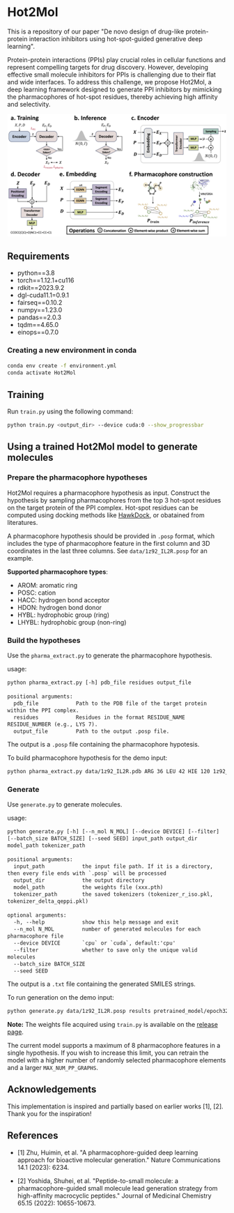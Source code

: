 
# Hot2Mol


This is a repository of our paper "De novo design of drug-like protein-protein interaction inhibitors using hot-spot-guided generative deep learning". 

Protein-protein interactions (PPIs) play crucial roles in cellular functions and represent compelling targets for drug discovery. However, developing effective small molecule inhibitors for PPIs is challenging due to their flat and wide interfaces. To address this challenge, we propose Hot2Mol, a deep learning framework designed to generate PPI inhibitors by mimicking the pharmacophores of hot-spot residues, thereby achieving high affinity and selectivity.


![model_framework.png](pics%2Fmodel_framework.png)

## Requirements
- python==3.8
- torch==1.12.1+cu116
- rdkit==2023.9.2
- dgl-cuda11.1=0.9.1
- fairseq==0.10.2
- numpy==1.23.0
- pandas==2.0.3
- tqdm==4.65.0
- einops==0.7.0


### Creating a new environment in conda

```bash
conda env create -f environment.yml
conda activate Hot2Mol
```

## Training

Run `train.py` using the following command:
```bash
python train.py <output_dir> --device cuda:0 --show_progressbar
```



## Using a trained Hot2Mol model to generate molecules


### Prepare the pharmacophore hypotheses

Hot2Mol requires a pharmacophore hypothesis as input. Construct the hypothesis by sampling pharmacophores from the top 3 hot-spot residues on the target protein of the PPI complex. Hot-spot residues can be computed using docking methods like [HawkDock](http://cadd.zju.edu.cn/hawkdock/), or obatained from literatures.

A pharmacophore hypothesis should be provided in `.posp` format, which includes the type of pharmacophore feature in the first column and 3D coordinates in the last three columns. See `data/1z92_IL2R.posp` for an example.

**Supported pharmacophore types**:
- AROM: aromatic ring
- POSC: cation
- HACC: hydrogen bond acceptor
- HDON: hydrogen bond donor
- HYBL: hydrophobic group (ring)
- LHYBL: hydrophobic group (non-ring)


### Build the hypotheses

Use the `pharma_extract.py` to generate the pharmacophore hypothesis.

usage:
```text
python pharma_extract.py [-h] pdb_file residues output_file

positional arguments:
  pdb_file            Path to the PDB file of the target protein within the PPI complex.
  residues            Residues in the format RESIDUE_NAME RESIDUE_NUMBER (e.g., LYS 7).
  output_file         Path to the output .posp file.
```

The output is a `.posp` file containing the pharmacophore hypotesis. 


To build pharmacophore hypothesis for the demo input:
```bash
python pharma_extract.py data/1z92_IL2R.pdb ARG 36 LEU 42 HIE 120 1z92_IL2R.posp
```

### Generate

Use `generate.py` to generate molecules.

usage:
```text
python generate.py [-h] [--n_mol N_MOL] [--device DEVICE] [--filter] [--batch_size BATCH_SIZE] [--seed SEED] input_path output_dir model_path tokenizer_path

positional arguments:
  input_path            the input file path. If it is a directory, then every file ends with `.posp` will be processed
  output_dir            the output directory
  model_path            the weights file (xxx.pth)
  tokenizer_path        the saved tokenizers (tokenizer_r_iso.pkl, tokenizer_delta_qeppi.pkl)

optional arguments:
  -h, --help            show this help message and exit
  --n_mol N_MOL         number of generated molecules for each pharmacophore file
  --device DEVICE       `cpu` or `cuda`, default:'cpu'
  --filter              whether to save only the unique valid molecules
  --batch_size BATCH_SIZE
  --seed SEED
```

The output is a `.txt` file containing the generated SMILES strings.


To run generation on the demo input:
```bash
python generate.py data/1z92_IL2R.posp results pretrained_model/epoch32.pth pretrained_model --filter --device cuda:0 --seed 123
```

**Note:** The weights file acquired using `train.py` is available on the [release page](https://github.com/sun-heqi/Hot2Mol/releases/tag/v1.0).

The current model supports a maximum of 8 pharmacophore features in a single hypothesis. If you wish to increase this limit, you can retrain the model with a higher number of randomly selected pharmacophore elements and a larger `MAX_NUM_PP_GRAPHS`.


## Acknowledgements
This implementation is inspired and partially based on earlier works [1], [2]. Thank you for the inspiration!


## References

* [1] Zhu, Huimin, et al. "A pharmacophore-guided deep learning approach for bioactive molecular generation." Nature Communications 14.1 (2023): 6234.
    
* [2] Yoshida, Shuhei, et al. "Peptide-to-small molecule: a pharmacophore-guided small molecule lead generation strategy from high-affinity macrocyclic peptides." Journal of Medicinal Chemistry 65.15 (2022): 10655-10673.   

